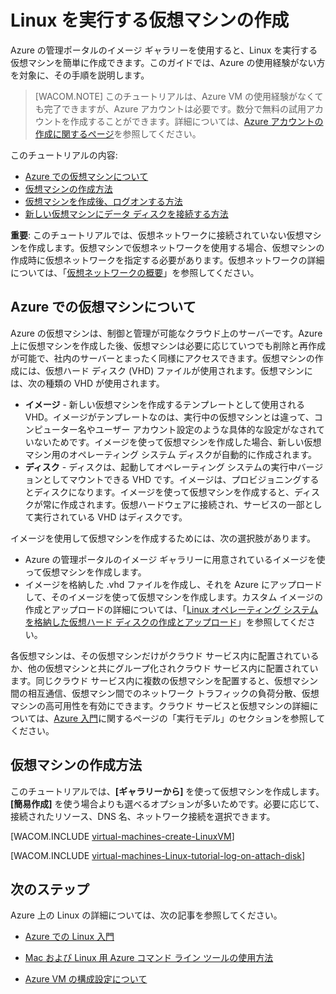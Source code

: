 <properties urlDisplayName="Create a virtual machine" pageTitle="Azure 上で Linux を実行する仮想マシンの作成" metaKeywords="Azure Linux vm, Linux vm" description="Azure のイメージを使用して、Linux を実行する Azure 仮想マシン (VM) を作成する方法について説明します。 " metaCanonical="" services="virtual-machines" documentationCenter="" title="" authors="kathydav" solutions="" manager="timlt" editor="tysonn" />

<tags ms.service="virtual-machines" ms.workload="infrastructure-services" ms.tgt_pltfrm="vm-linux" ms.devlang="na" ms.topic="article" ms.date="10/9/2014" ms.author="kathydav" />

# Linux を実行する仮想マシンの作成

Azure の管理ポータルのイメージ ギャラリーを使用すると、Linux を実行する仮想マシンを簡単に作成できます。このガイドでは、Azure の使用経験がない方を対象に、その手順を説明します。

> [WACOM.NOTE] このチュートリアルは、Azure VM の使用経験がなくても完了できますが、Azure アカウントは必要です。数分で無料の試用アカウントを作成することができます。詳細については、[Azure アカウントの作成に関するページ][Azure アカウントの作成に関するページ]を参照してください。

このチュートリアルの内容:

-   [Azure での仮想マシンについて][Azure での仮想マシンについて]
-   [仮想マシンの作成方法][仮想マシンの作成方法]
-   [仮想マシンを作成後、ログオンする方法][仮想マシンを作成後、ログオンする方法]
-   [新しい仮想マシンにデータ ディスクを接続する方法][新しい仮想マシンにデータ ディスクを接続する方法]

**重要**: このチュートリアルでは、仮想ネットワークに接続されていない仮想マシンを作成します。仮想マシンで仮想ネットワークを使用する場合、仮想マシンの作成時に仮想ネットワークを指定する必要があります。仮想ネットワークの詳細については、「[仮想ネットワークの概要][仮想ネットワークの概要]」を参照してください。

## <span id="virtualmachine"></span> </a>Azure での仮想マシンについて

Azure の仮想マシンは、制御と管理が可能なクラウド上のサーバーです。Azure 上に仮想マシンを作成した後、仮想マシンは必要に応じていつでも削除と再作成が可能で、社内のサーバーとまったく同様にアクセスできます。仮想マシンの作成には、仮想ハード ディスク (VHD) ファイルが使用されます。仮想マシンには、次の種類の VHD が使用されます。

-   **イメージ** - 新しい仮想マシンを作成するテンプレートとして使用される VHD。イメージがテンプレートなのは、実行中の仮想マシンとは違って、コンピューター名やユーザー アカウント設定のような具体的な設定がなされていないためです。イメージを使って仮想マシンを作成した場合、新しい仮想マシン用のオペレーティング システム ディスクが自動的に作成されます。
-   **ディスク** - ディスクは、起動してオペレーティング システムの実行中バージョンとしてマウントできる VHD です。イメージは、プロビジョニングするとディスクになります。イメージを使って仮想マシンを作成すると、ディスクが常に作成されます。仮想ハードウェアに接続され、サービスの一部として実行されている VHD はディスクです。

イメージを使用して仮想マシンを作成するためには、次の選択肢があります。

-   Azure の管理ポータルのイメージ ギャラリーに用意されているイメージを使って仮想マシンを作成します。
-   イメージを格納した .vhd ファイルを作成し、それを Azure にアップロードして、そのイメージを使って仮想マシンを作成します。カスタム イメージの作成とアップロードの詳細については、「[Linux オペレーティング システムを格納した仮想ハード ディスクの作成とアップロード][Linux オペレーティング システムを格納した仮想ハード ディスクの作成とアップロード]」を参照してください。

各仮想マシンは、その仮想マシンだけがクラウド サービス内に配置されているか、他の仮想マシンと共にグループ化されクラウド サービス内に配置されています。同じクラウド サービス内に複数の仮想マシンを配置すると、仮想マシン間の相互通信、仮想マシン間でのネットワーク トラフィックの負荷分散、仮想マシンの高可用性を有効にできます。クラウド サービスと仮想マシンの詳細については、[Azure 入門][Azure 入門]に関するページの「実行モデル」のセクションを参照してください。

## <span id="custommachine"></span> </a>仮想マシンの作成方法

このチュートリアルでは、**[ギャラリーから]** を使って仮想マシンを作成します。**[簡易作成]** を使う場合よりも選べるオプションが多いためです。必要に応じて、接続されたリソース、DNS 名、ネットワーク接続を選択できます。

[WACOM.INCLUDE [virtual-machines-create-LinuxVM](../includes/virtual-machines-create-LinuxVM.md)]

[WACOM.INCLUDE [virtual-machines-Linux-tutorial-log-on-attach-disk](../includes/virtual-machines-Linux-tutorial-log-on-attach-disk.md)]

## 次のステップ

Azure 上の Linux の詳細については、次の記事を参照してください。

-   [Azure での Linux 入門][Azure での Linux 入門]

-   [Mac および Linux 用 Azure コマンド ライン ツールの使用方法][Mac および Linux 用 Azure コマンド ライン ツールの使用方法]

-   [Azure VM の構成設定について][Azure VM の構成設定について]

  [Azure アカウントの作成に関するページ]: http://www.windowsazure.com/ja-jp/develop/php/tutorials/create-a-windows-azure-account/
  [Azure での仮想マシンについて]: #virtualmachine
  [仮想マシンの作成方法]: #custommachine
  [仮想マシンを作成後、ログオンする方法]: #logon
  [新しい仮想マシンにデータ ディスクを接続する方法]: #attachdisk
  [仮想ネットワークの概要]: http://go.microsoft.com/fwlink/p/?LinkID=294063
  [Linux オペレーティング システムを格納した仮想ハード ディスクの作成とアップロード]: /ja-jp/manage/linux/common-tasks/upload-a-vhd/
  [Azure 入門]: http://go.microsoft.com/fwlink/p/?LinkId=311926
  [Azure での Linux 入門]: http://www.windowsazure.com/ja-jp/documentation/articles/introduction-linux/
  [Mac および Linux 用 Azure コマンド ライン ツールの使用方法]: http://www.windowsazure.com/ja-jp/documentation/articles/xplat-cli/
  [Azure VM の構成設定について]: http://msdn.microsoft.com/library/azure/dn763935.aspx
